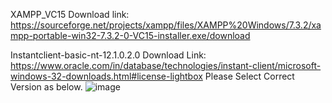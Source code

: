 
XAMPP_VC15 Download link:
https://sourceforge.net/projects/xampp/files/XAMPP%20Windows/7.3.2/xampp-portable-win32-7.3.2-0-VC15-installer.exe/download

Instantclient-basic-nt-12.1.0.2.0 Download Link:
https://www.oracle.com/in/database/technologies/instant-client/microsoft-windows-32-downloads.html#license-lightbox
Please Select Correct Version as below.
![image](https://github.com/adimore96/PHP_Oracle_Connectivity/assets/91413755/e1a2f452-09c0-419e-81e1-0fa839eca8ce)
